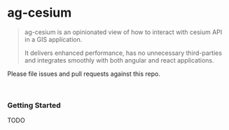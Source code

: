 ag-cesium
================

<blockquote>
ag-cesium is an opinionated view of how to interact with cesium API in a GIS application.

It delivers enhanced performance, has no unnecessary third-parties and integrates smoothly with both angular and react applications.
</blockquote>

Please file issues and pull requests against this repo.

<br/>

### Getting Started ###

TODO

<br/>
